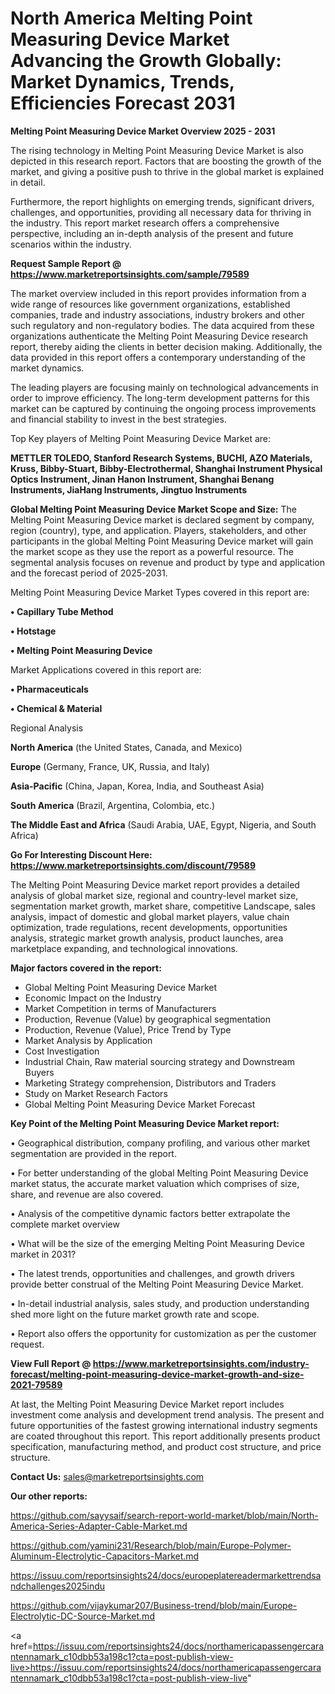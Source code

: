 # North America Melting Point Measuring Device Market Advancing the Growth Globally: Market Dynamics, Trends, Efficiencies Forecast 2031

<Strong> Melting Point Measuring Device Market Overview 2025 - 2031</strong>

The rising technology in Melting Point Measuring Device Market is also depicted in this research report. Factors that are boosting the growth of the market, and giving a positive push to thrive in the global market is explained in detail.

Furthermore, the report highlights on emerging trends, significant drivers, challenges, and opportunities, providing all necessary data for thriving in the industry. This report market research offers a comprehensive perspective, including an in-depth analysis of the present and future scenarios within the industry.

<strong>Request Sample Report @ <a href=https://www.marketreportsinsights.com/sample/79589>https://www.marketreportsinsights.com/sample/79589</a></strong>

The market overview included in this report provides information from a wide range of resources like government organizations, established companies, trade and industry associations, industry brokers and other such regulatory and non-regulatory bodies. The data acquired from these organizations authenticate the Melting Point Measuring Device research report, thereby aiding the clients in better decision making. Additionally, the data provided in this report offers a contemporary understanding of the market dynamics.

The leading players are focusing mainly on technological advancements in order to improve efficiency. The long-term development patterns for this market can be captured by continuing the ongoing process improvements and financial stability to invest in the best strategies.

Top Key players of Melting Point Measuring Device Market are:

<strong>METTLER TOLEDO, Stanford Research Systems, BUCHI, AZO Materials, Kruss, Bibby-Stuart, Bibby-Electrothermal, Shanghai Instrument Physical Optics Instrument, Jinan Hanon Instrument, Shanghai Benang Instruments, JiaHang Instruments, Jingtuo Instruments</strong>

<strong><b>Global Melting Point Measuring Device Market Scope and Size:</b></strong>
The Melting Point Measuring Device market is declared segment by company, region (country), type, and application. Players, stakeholders, and other participants in the global Melting Point Measuring Device market will gain the market scope as they use the report as a powerful resource. The segmental analysis focuses on revenue and product by type and application and the forecast period of 2025-2031.

Melting Point Measuring Device Market Types covered in this report are:

<strong>• Capillary Tube Method

• Hotstage

• Melting Point Measuring Device</strong>

Market Applications covered in this report are:

<strong>• Pharmaceuticals

• Chemical & Material</strong> 

Regional Analysis

<strong>North America</strong> (the United States, Canada, and Mexico)

<strong>Europe</strong> (Germany, France, UK, Russia, and Italy)

<strong>Asia-Pacific</strong> (China, Japan, Korea, India, and Southeast Asia)

<strong>South America</strong> (Brazil, Argentina, Colombia, etc.)

<strong>The Middle East and Africa</strong> (Saudi Arabia, UAE, Egypt, Nigeria, and South Africa)

<strong>Go For Interesting Discount Here: <a href=https://www.marketreportsinsights.com/discount/79589>https://www.marketreportsinsights.com/discount/79589</a></strong>

The Melting Point Measuring Device market report provides a detailed analysis of global market size, regional and country-level market size, segmentation market growth, market share, competitive Landscape, sales analysis, impact of domestic and global market players, value chain optimization, trade regulations, recent developments, opportunities analysis, strategic market growth analysis, product launches, area marketplace expanding, and technological innovations.

<strong><b>Major factors covered in the report:</b></strong>
<ul>
  <li>Global Melting Point Measuring Device Market </li>
  <li>Economic Impact on the Industry</li>
  <li>Market Competition in terms of Manufacturers</li>
  <li>Production, Revenue (Value) by geographical segmentation</li>
  <li>Production, Revenue (Value), Price Trend by Type</li>
  <li>Market Analysis by Application</li>
  <li>Cost Investigation</li>
  <li>Industrial Chain, Raw material sourcing strategy and Downstream Buyers</li>
  <li>Marketing Strategy comprehension, Distributors and Traders</li>
  <li>Study on Market Research Factors</li>
  <li>Global Melting Point Measuring Device Market Forecast</li>
</ul>

<strong><b>Key Point of the Melting Point Measuring Device Market report:</b></strong>

• Geographical distribution, company profiling, and various other market segmentation are provided in the report.

• For better understanding of the global Melting Point Measuring Device market status, the accurate market valuation which comprises of size, share, and revenue are also covered.

• Analysis of the competitive dynamic factors better extrapolate the complete market overview

• What will be the size of the emerging Melting Point Measuring Device market in 2031?

• The latest trends, opportunities and challenges, and growth drivers provide better construal of the Melting Point Measuring Device Market.

• In-detail industrial analysis, sales study, and production understanding shed more light on the future market growth rate and scope.

• Report also offers the opportunity for customization as per the customer request.

<strong><b>View Full Report @ <a href=https://www.marketreportsinsights.com/industry-forecast/melting-point-measuring-device-market-growth-and-size-2021-79589>https://www.marketreportsinsights.com/industry-forecast/melting-point-measuring-device-market-growth-and-size-2021-79589</a></b></strong>


At last, the Melting Point Measuring Device Market report includes investment come analysis and development trend analysis. The present and future opportunities of the fastest growing international industry segments are coated throughout this report. This report additionally presents product specification, manufacturing method, and product cost structure, and price structure.

<strong>Contact Us:</strong>
sales@marketreportsinsights.com

<strong>Our other reports:</strong>

<a href=https://github.com/sayysaif/search-report-world-market/blob/main/North-America-Series-Adapter-Cable-Market.md>https://github.com/sayysaif/search-report-world-market/blob/main/North-America-Series-Adapter-Cable-Market.md</a>

<a href=https://github.com/yamini231/Research/blob/main/Europe-Polymer-Aluminum-Electrolytic-Capacitors-Market.md>https://github.com/yamini231/Research/blob/main/Europe-Polymer-Aluminum-Electrolytic-Capacitors-Market.md</a>

<a href=https://issuu.com/reportsinsights24/docs/europeplatereadermarkettrendsandchallenges2025indu>https://issuu.com/reportsinsights24/docs/europeplatereadermarkettrendsandchallenges2025indu</a>

<a href=https://github.com/vijaykumar207/Business-trend/blob/main/Europe-Electrolytic-DC-Source-Market.md>https://github.com/vijaykumar207/Business-trend/blob/main/Europe-Electrolytic-DC-Source-Market.md</a>

<a href=https://issuu.com/reportsinsights24/docs/northamericapassengercarantennamark_c10dbb53a198c1?cta=post-publish-view-live>https://issuu.com/reportsinsights24/docs/northamericapassengercarantennamark_c10dbb53a198c1?cta=post-publish-view-live</a>"
